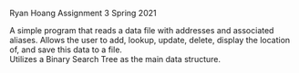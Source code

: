 Ryan Hoang
Assignment 3
Spring 2021

A simple program that reads a data file with addresses and associated aliases.
Allows the user to add, lookup, update, delete, display the location of,
and save this data to a file. \
Utilizes a Binary Search Tree as the main data structure.
